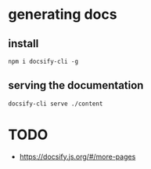 



# generating docs
##  install
```
npm i docsify-cli -g
```
    
## serving the documentation

```
docsify-cli serve ./content
```

# TODO
 - https://docsify.js.org/#/more-pages
